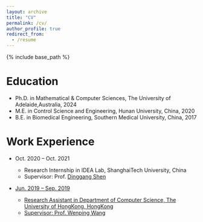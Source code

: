 ```yaml
---
layout: archive
title: "CV"
permalink: /cv/
author_profile: true
redirect_from:
  - /resume
---
```


{% include base_path %}

Education
======
* Ph.D. in Mathematical & Computer Sciences, The University of Adelaide,Australia, 2024
* M.E. in Control Science and Engineering, Hunan University, China, 2020
* B.E. in Biomedical Engineering, Southern Medical University, China, 2017 

Work Experience
======
* Oct. 2020 – Oct. 2021
  * Research Internship in IDEA Lab, ShanghaiTech University, China
  * Supervisor: Prof. <a href="https://bme.shanghaitech.edu.cn/bme_en/2021/0205/c8252a85165/page.htm" target="_blank"> Dinggang Shen

* Jun. 2019 – Sep. 2019
  * Research Assistant in Department of Computer Science, The University of HongKong, HongKong
  * Supervisor: Prof. Wenping Wang
